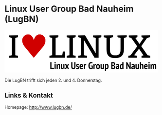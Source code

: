 # Linux User Group Bad Nauheim (LugBN)
![Linux User Group Bad Nauheim](./lugbn.logo.png)


Die LugBN trifft sich jeden 2. und 4. Donnerstag.


## Links &amp; Kontakt

Homepage: <http://www.lugbn.de/>










